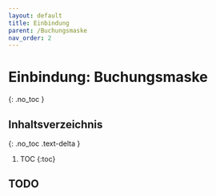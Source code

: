 ```yaml
---
layout: default
title: Einbindung
parent: /Buchungsmaske
nav_order: 2
---
```


# Einbindung: Buchungsmaske
{: .no_toc }

## Inhaltsverzeichnis
{: .no_toc .text-delta }

1. TOC
{:toc}

## TODO